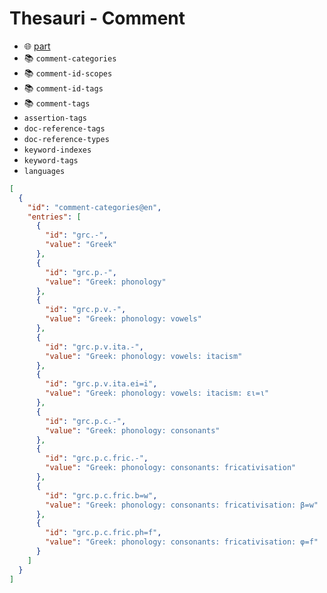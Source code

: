# Thesauri - Comment

- 🌐 [part](https://github.com/vedph/cadmus-general/blob/master/docs/comment.md)
- 📚 `comment-categories`
- 📚 `comment-id-scopes`
- 📚 `comment-id-tags`
- 📚 `comment-tags`
- `assertion-tags`
- `doc-reference-tags`
- `doc-reference-types`
- `keyword-indexes`
- `keyword-tags`
- `languages`

```json
[
  {
    "id": "comment-categories@en",
    "entries": [
      {
        "id": "grc.-",
        "value": "Greek"
      },
      {
        "id": "grc.p.-",
        "value": "Greek: phonology"
      },
      {
        "id": "grc.p.v.-",
        "value": "Greek: phonology: vowels"
      },
      {
        "id": "grc.p.v.ita.-",
        "value": "Greek: phonology: vowels: itacism"
      },
      {
        "id": "grc.p.v.ita.ei=i",
        "value": "Greek: phonology: vowels: itacism: ει=ι"
      },
      {
        "id": "grc.p.c.-",
        "value": "Greek: phonology: consonants"
      },
      {
        "id": "grc.p.c.fric.-",
        "value": "Greek: phonology: consonants: fricativisation"
      },
      {
        "id": "grc.p.c.fric.b=w",
        "value": "Greek: phonology: consonants: fricativisation: β=w"
      },
      {
        "id": "grc.p.c.fric.ph=f",
        "value": "Greek: phonology: consonants: fricativisation: φ=f"
      }
    ]
  }
]
```

